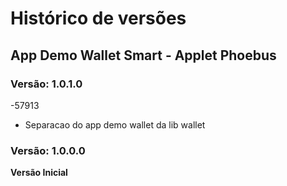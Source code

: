 ﻿# Histórico de versões

## App Demo Wallet Smart - Applet Phoebus

### Versão: 1.0.1.0
-57913
  - Separacao do app demo wallet da lib wallet

### Versão: 1.0.0.0
**Versão Inicial**
